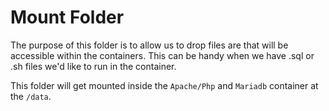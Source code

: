 # Mount Folder
The purpose of this folder is to allow us to drop files are that will be accessible within the containers. This can be handy when we have .sql or .sh files we'd like to run in the container. 

This folder will get mounted inside the `Apache/Php` and `Mariadb` container at the `/data`.

